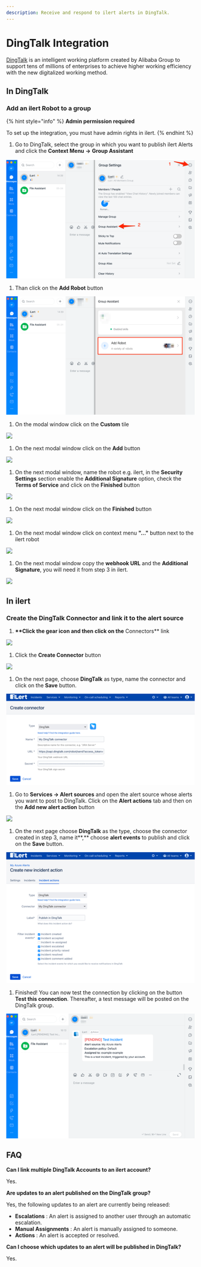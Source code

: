 ```yaml
---
description: Receive and respond to ilert alerts in DingTalk.
---
```


# DingTalk Integration

[DingTalk](https://www.dingtalk.com) is an intelligent working platform created by Alibaba Group to support tens of millions of enterprises to achieve higher working efficiency with the new digitalized working method.

## In DingTalk <a href="#in-dingtalk" id="in-dingtalk"></a>

### Add an ilert Robot to a group

{% hint style="info" %}
**Admin permission required**

To set up the integration, you must have admin rights in ilert.
{% endhint %}

1. Go to DingTalk, select the group in which you want to publish ilert Alerts and click the **Context Menu** **->** **Group Assistant**

![](../.gitbook/assets/DingTalk.png)

1. Than click on the **Add Robot** button

![](<../.gitbook/assets/DingTalk (1).png>)

1. On the modal window click on the **Custom** tile

![](../.gitbook/assets/Screenshot\_27\_05\_21\_\_14\_49.png)

1. On the next modal window click on the **Add** button

![](../.gitbook/assets/Screenshot\_27\_05\_21\_\_14\_52.png)

1. On the next modal window, name the robot e.g. ilert, in the **Security Settings** section enable the **Additional Signature** option, check the **Terms of Service** and click on the **Finished** button

![](../.gitbook/assets/Screenshot\_27\_05\_21\_\_14\_58.png)

1. On the next modal window click on the **Finished** button

![](<../.gitbook/assets/Screenshot\_27\_05\_21\_\_15\_03 (1).png>)

1. On the next modal window click on context menu **"..."** button next to the ilert robot&#x20;

![](../.gitbook/assets/Screenshot\_27\_05\_21\_\_15\_24.png)

1. On the next modal window copy the **webhook URL** and the **Additional Signature**, you will need it from step 3 in ilert.

![](../.gitbook/assets/Screenshot\_27\_05\_21\_\_15\_27.png)

## In ilert <a href="#in-ilert" id="in-ilert"></a>

### Create the DingTalk Connector and link it to the alert source

1. **\*\*Click the gear icon and then click on the** Connectors\*\* link

![](../.gitbook/assets/Screenshot\_16\_03\_21\_\_15\_46.png)

1. Click the **Create Connector** button

![](../.gitbook/assets/Screenshot\_16\_03\_21\_\_15\_48.png)

1. On the next page, choose **DingTalk** as type, name the connector and click on the **Save** button.

![](<../.gitbook/assets/iLert (83).png>)

1. Go to **Services -> Alert sources** and open the alert source whose alerts you want to post to DingTalk. Click on the **Alert actions** tab and then on the **Add new alert action** button

![](../.gitbook/assets/Screenshot\_16\_03\_21\_\_16\_04.png)

1. On the next page choose **DingTalk** as the type, choose the connector created in step 3, name it**,** choose **alert events** to publish and click on the **Save** button.

![](<../.gitbook/assets/iLert (84).png>)

1. Finished! You can now test the connection by clicking on the button **Test this connection**. Thereafter, a test message will be posted on the DingTalk group.

![](<../.gitbook/assets/DingTalk (2).png>)

## FAQ <a href="#faq" id="faq"></a>

**Can I link multiple DingTalk Accounts to an ilert account?**

Yes.

**Are updates to an alert published on the DingTalk group?**

Yes, the following updates to an alert are currently being released:

* **Escalations** : An alert is assigned to another user through an automatic escalation.
* **Manual Assignments** : An alert is manually assigned to someone.
* **Actions** : An alert is accepted or resolved.

**Can I choose which updates to an alert will be published in DingTalk?**

Yes.
